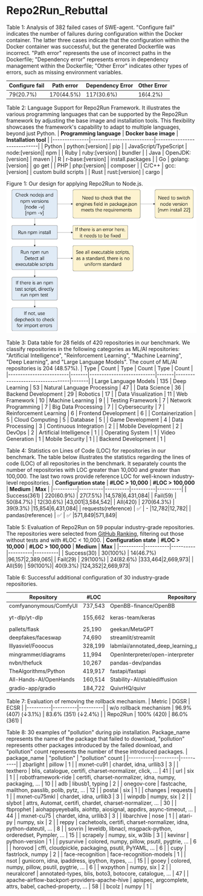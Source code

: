 # Repo2Run_Rebuttal

Table 1: Analysis of 382 failed cases of SWE-agent. "Configure fail" indicates the number of failures during configuration within the Docker container. The latter three cases indicate that the configuration within the Docker container was successful, but the generated Dockerfile was incorrect. "Path error" represents the use of incorrect paths in the Dockerfile; "Dependency error" represents errors in dependency management within the Dockerfile; "Other Error" indicates other types of errors, such as missing environment variables.

| **Configure fail** | **Path error** | **Dependency Error** | **Other Error** |
|----------|----------|----------|----------|
| 79(20.7%) | 170(44.5%) | 117(30.6%) | 16(4.2%) |

Table 2: Language Support for Repo2Run Framework. It illustrates the various programming languages that can be supported by the Repo2Run framework by adjusting the base image and installation tools. This flexibility showcases the framework's capability to adapt to multiple languages, beyond just Python.
| **Programming language**      | **Docker base image**                 | **Installation tool**                    |
|---------------|--------------------------|-----------------------------|
| Python        | python:[version]         | pip                         |
| JavaScript/TypeScript    | node:[version]| npm                         |
| Ruby          | ruby:[version]           | bundler                     |
| Java          | OpenJDK:[version]        | maven                       |
| R             | r-base:[version]         | install.packages            |
| Go            | golang:[version]         | go get                      |
| PHP           | php:[version]            | composer                    |
| C/C++         | gcc:[version]            | custom build scripts        |
| Rust          | rust:[version]           | cargo                       |

Figure 1: Our design for applying Repo2Run to Node.js.
![nodejs_design](nodejs_design.png)

Table 3: Data table for 28 fields of 420 repositories in our benchmark. We classify repositories in the following categories as ML/AI repositories: "Artificial Intelligence", "Reinforcement Learning", "Machine Learning", "Deep Learning", and "Large Language Models". The count of ML/AI repositories is 204 (48.57%).
| Type                    | Count | Type                      | Count | Type                             | Count |
|-------------------------|-------|---------------------------|-------|----------------------------------|-------|
| Large Language Models   | 135   | Deep Learning             | 53    | Natural Language Processing      | 47    |
| Data Science            | 36    | Backend Development       | 29    | Robotics                         | 17    |
| Data Visualization      | 11    | Web Framework             | 10    | Machine Learning                 | 9     |
| Testing Framework       | 7     | Network Programming       | 7     | Big Data Processing              | 7     |
| Cybersecurity           | 7     | Reinforcement Learning    | 6     | Frontend Development             | 6     |
| Containerization        | 5     | Cloud Computing           | 5     | Database                         | 5     |
| Game Development        | 4     | Data Processing           | 3     | Continuous Integration           | 2     |
| Mobile Development      | 2     | DevOps                    | 2     | Artificial Intelligence          | 1     |
| Operating System        | 1     | Video Generation          | 1     | Mobile Security                  | 1     |
| Backend Development     | 1     |

Table 4: Statistics on Lines of Code (LOC) for repositories in our benchmark. The table below illustrates the statistics regarding the lines of code (LOC) of all repositories in the benchmark. It separately counts the number of repositories with LOC greater than 10,000 and greater than 100,000. The last two rows provide reference LOC for well-known industry-level repositories.
| **Configuration state** | **#LOC > 10,000** | **#LOC > 100,000** | **Medium** | **Max** |
|----------|----------|----------|----------|----------|
| Success(361) | 220(60.9%) | 27(7.5%) |14,578|6,431,084|
| Fail(59) | 50(84.7%) | 12(30.6%) |43,001|3,584,542|
| All(420) | 270(64.3%) | 39(9.3%) |15,854|6,431,084|
| requests(reference) | ✅ | - |12,782|12,782|
| pandas(reference) | ✅ | ✅ |571,849|571,849|

Table 5: Evaluation of Repo2Run on 59 popular industry-grade repositories. The repositories were selected from [GitHub Ranking](https://github.com/EvanLi/Github-Ranking/blob/master/Top100/Python.md), filtering out those without tests and with #LOC < 10,000.
| **Configuration state** | **#LOC > 10,000** | **#LOC > 100,000** | **Medium** | **Max** |
|----------|----------|----------|----------|----------|
| Success(30) | 30(100%) | 14(46.7%) |96,157|2,389,065|
| Fail(29) | 29(100%) | 24(82.6%) |333,464|2,669,973|
| All(59) | 59(100%)| 40(9.3%) |124,352|2,669,973|

Table 6: Successful additional configuration of 30 industry-grade repositories.

| Repository                                            | #LOC | Repository                                            | #LOC | Repository                                            | #LOC |
|-------------------------------------------------------|------------|-------------------------------------------------------|------------|-------------------------------------------------------|------------|
| comfyanonymous/ComfyUI                                | 737,543    | OpenBB-finance/OpenBB                                 | 2,389,065  | scrapy/scrapy                                         | 77,278     |
| yt-dlp/yt-dlp                                         | 155,662    | keras-team/keras                                      | 204,537    | AUTOMATIC1111/stable-diffusion-webui                  | 40,448     |
| pallets/flask                                         | 25,190     | geekan/MetaGPT                                        | 82,305     | psf/black                                             | 118,551    |
| deepfakes/faceswap                                    | 74,690     | streamlit/streamlit                                   | 201,894    | psf/requests                                          | 12,782     |
| lllyasviel/Fooocus                                    | 328,199    | labmlai/annotated_deep_learning_paper_implementations | 510,851    | RVC-Boss/GPT-SoVITS                                   | 34,658     |
| mingrammer/diagrams                                   | 11,994     | OpenInterpreter/open-interpreter                      | 15,818     | hiyouga/LLaMA-Factory                                 | 76,000     |
| nvbn/thefuck                                          | 10,267     | pandas-dev/pandas                                     | 571,849    | ytdl-org/youtube-dl                                   | 96,157     |
| TheAlgorithms/Python                                  | 419,917    | fastapi/fastapi                                       | 177,120    | Textualize/rich                                       | 45,744     |
| All-Hands-AI/OpenHands                                | 160,514    | Stability-AI/stablediffusion                          | 13,698     | ultralytics/ultralytics                               | 94,201     |
| gradio-app/gradio                                     | 184,722    | QuivrHQ/quivr                                         | 10,264     | freqtrade/freqtrade                                   | 188,889    |

Table 7: Evaluation of removing the rollback mechanism.
| Metric | DGSR | ECSR |
|----------|----------|----------|
| w/o rollback mechanism | 96.9% (407) (↓3.1%) | 83.6% (351) (↓2.4%) |
| Repo2Run | 100% (420) | 86.0% (361) |

Table 8: 30 examples of "pollution" during pip installation. Package_name represents the name of the package that failed to download, "pollution" represents other packages introduced by the failed download, and "pollution" count represents the number of these introduced packages.
| package_name | "pollution" | "pollution" count |
|----------|----------|----------|
| zbarlight | pillow | 1 |
| mxnet-cu91 | chardet, idna, urllib3 | 3 |
| texthero | blis, catalogue, certifi, charset-normalizer, click, ... | 41 |
| url | six | 1 |
| robotframework-ride | certifi, charset-normalizer, idna, numpy, packaging, ... | 10 |
| adb | libusb1, typing | 2 |
| onegov-core | fastcache, mailthon, passlib, polib, pytz, ... | 12 |
| postal | six | 1 |
| changes | requests | 1 |
| mxnet-cu75mkl | chardet, idna, urllib3 | 3 |
| winpdb | numpy, six | 2 |
| slybot | attrs, Automat, certifi, chardet, charset-normalizer, ... | 30 |
| fbprophet | aiohappyeyeballs, aiohttp, aiosignal, appdirs, async-timeout, ... | 44 |
| mxnet-cu75 | chardet, idna, urllib3 | 3 |
| libarchive | nose | 1 |
| atari-py | numpy, six | 2 |
| reppy | cachetools, certifi, charset-normalizer, idna, python-dateutil, ... | 8 |
| sovrin | leveldb, libnacl, msgpack-python, orderedset, Pympler, ... | 15 |
| scrapely | numpy, six, w3lib | 3 |
| kevinsr | python-version | 1 |
| pysurvive | colored, numpy, pillow, psutil, pygtrie, ... | 6 |
| horovod | cffi, cloudpickle, packaging, psutil, PyYAML, ... | 6 |
| cupy | fastrlock, numpy | 2 |
| face-recognition | face-recognition-models | 1 |
| nsot | gunicorn, idna, ipaddress, ipython, itypes, ... | 15 |
| gooey | colored, numpy, pillow, psutil, pygtrie, ... | 6 |
| wxpython | numpy, six | 2 |
| neuralcoref | annotated-types, blis, boto3, botocore, catalogue, ... | 47 |
| apache-airflow-backport-providers-apache-hive | apispec, argcomplete, attrs, babel, cached-property, ... | 58 |
| bcolz | numpy | 1 |
